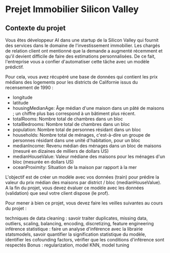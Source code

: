# Prejet Immobilier Silicon Valley

## Contexte du projet
Vous êtes développeur AI dans une startup de la Silicon Valley qui fournit des services dans le domaine de l'investissement immobilier. Les chargés de relation client ont mentionné que la demande a augmenté récemment et qu'il devient difficile de faire des estimations personnalisées. De ce fait, l'entreprise vous a confier d'automatiser cette tâche avec un modèle prédictif.

Pour cela, vous avez récupéré une base de données qui contient les prix médians des logements pour les districts de Californie issus du recensement de 1990 :

- longitude
- latitude
- housingMedianAge: Âge médian d'une maison dans un pâté de maisons ; un chiffre plus bas correspond à un bâtiment plus récent.
- totalRooms: Nombre total de chambres dans un bloc
- totalBedrooms: Nombre total de chambres dans un bloc
- population: Nombre total de personnes résidant dans un bloc
- households: Nombre total de ménages, c'est-à-dire un groupe de personnes résidant dans une unité d'habitation, pour un bloc
- medianIncome: Revenu médian des ménages dans un bloc de maisons (mesuré en dizaines de milliers de dollars US)
- medianHouseValue: Valeur médiane des maisons pour les ménages d'un bloc (mesurée en dollars US)
- oceanProximity: Situation de la maison par rapport à la mer

L'objectif est de créer un modèle avec vos données (train) pour prédire la valeur du prix médian des maisons par district / bloc (medianHouseValue). A la fin du projet, vous devez évaluer ce modèle avec les données (validation) que seul votre client dispose (le prof).

Pour mener à bien ce projet, vous devez faire les veilles suivantes au cours du projet :

techniques de data cleaning : savoir traiter duplicates, missing data, outliers, scaling, balancing, encoding, discretizing, feature engineering
inférence statistique : faire un analyse d'inférence avec la librairie statsmodels, savoir quantifier la signification statistique du modèle, identifier les cofounding factors, vérifier que les conditions d'inférence sont respectés
Bonus : regularization, model KNN, model tuning
